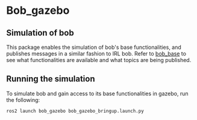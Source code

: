 # Bob_gazebo

## Simulation of bob

This package enables the simulation of bob's base functionalities, and publishes messages in a similar fashion to IRL bob. Refer to [bob_base](https://github.com/BoxOnBot/bob_base) to see what functionalities are available and what topics are being published.

## Running the simulation

To simulate bob and gain access to its base functionalities in gazebo, run the following:

```
ros2 launch bob_gazebo bob_gazebo_bringup.launch.py
```